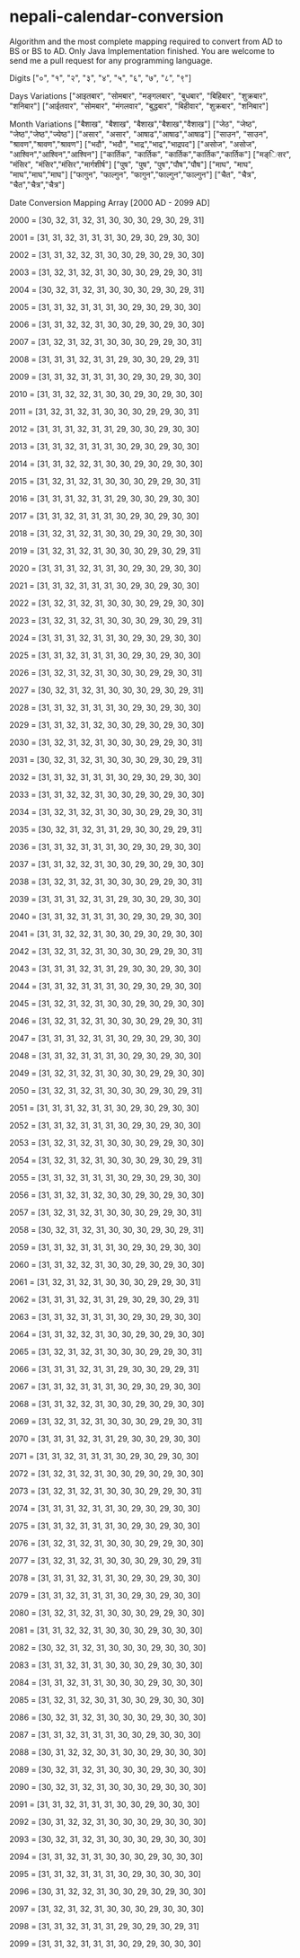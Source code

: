 # nepali-calendar-conversion
Algorithm and the most complete mapping required to convert from AD to BS or BS to AD.
Only Java Implementation finished. You are welcome to send me a pull request for any programming language.


Digits
["०", "१", "२", "३", "४", "५", "६", "७", "८", "९"]

Days Variations
["आइतबार", "सोमबार", "मङ्गलबार", "बुधबार", "बिहिबार", "शुक्रबार", "शनिबार"]
["आईतवार", "सोमबार", "मंगलवार", "बुद्धबार", "बिहीवार", "शुक्रबार", "शनिबार"]

Month Variations
["बैशाख", "बैशाख", "बैशाख","बैशाख","वैशाख"]
["जेठ", "जेष्ठ", "जेष्ठ","जेष्ठ","ज्येष्ठ"]
["असार", "असार", "आषाढ","आषाढ","आषाढ"]
["साउन", "साउन", "श्रावण","श्रावण","श्रावण"]
["भदौ", "भदौ", "भाद्र","भाद्र","भाद्रपद"]
["असोज", "असोज", "आश्विन","आश्विन","आश्विन"]
["कार्तिक", "कार्तिक", "कार्तिक","कार्तिक","कार्तिक"]
["मङ्िसर", "मंसिर", "मंसिर","मंसिर","मार्गशीर्ष"]
["पुष", "पुष", "पुष","पौष","पौष"]
["माघ", "माघ", "माघ","माघ","माघ"]
["फागुन", "फाल्गुन", "फागुन","फाल्गुन","फाल्गुन"]
["चैत", "चैत्र", "चैत","चैत्र","चैत्र"]

    
    
Date Conversion Mapping Array [2000 AD - 2099 AD]

2000 = [30, 32, 31, 32, 31, 30, 30, 30, 29, 30, 29, 31]

2001 = [31, 31, 32, 31, 31, 31, 30, 29, 30, 29, 30, 30]

2002 = [31, 31, 32, 32, 31, 30, 30, 29, 30, 29, 30, 30]

2003 = [31, 32, 31, 32, 31, 30, 30, 30, 29, 29, 30, 31]

2004 = [30, 32, 31, 32, 31, 30, 30, 30, 29, 30, 29, 31]

2005 = [31, 31, 32, 31, 31, 31, 30, 29, 30, 29, 30, 30]

2006 = [31, 31, 32, 32, 31, 30, 30, 29, 30, 29, 30, 30]

2007 = [31, 32, 31, 32, 31, 30, 30, 30, 29, 29, 30, 31]

2008 = [31, 31, 31, 32, 31, 31, 29, 30, 30, 29, 29, 31]

2009 = [31, 31, 32, 31, 31, 31, 30, 29, 30, 29, 30, 30]

2010 = [31, 31, 32, 32, 31, 30, 30, 29, 30, 29, 30, 30]

2011 = [31, 32, 31, 32, 31, 30, 30, 30, 29, 29, 30, 31]

2012 = [31, 31, 31, 32, 31, 31, 29, 30, 30, 29, 30, 30]

2013 = [31, 31, 32, 31, 31, 31, 30, 29, 30, 29, 30, 30]

2014 = [31, 31, 32, 32, 31, 30, 30, 29, 30, 29, 30, 30]

2015 = [31, 32, 31, 32, 31, 30, 30, 30, 29, 29, 30, 31]

2016 = [31, 31, 31, 32, 31, 31, 29, 30, 30, 29, 30, 30]

2017 = [31, 31, 32, 31, 31, 31, 30, 29, 30, 29, 30, 30]

2018 = [31, 32, 31, 32, 31, 30, 30, 29, 30, 29, 30, 30]

2019 = [31, 32, 31, 32, 31, 30, 30, 30, 29, 30, 29, 31]

2020 = [31, 31, 31, 32, 31, 31, 30, 29, 30, 29, 30, 30]

2021 = [31, 31, 32, 31, 31, 31, 30, 29, 30, 29, 30, 30]

2022 = [31, 32, 31, 32, 31, 30, 30, 30, 29, 29, 30, 30]

2023 = [31, 32, 31, 32, 31, 30, 30, 30, 29, 30, 29, 31]

2024 = [31, 31, 31, 32, 31, 31, 30, 29, 30, 29, 30, 30]

2025 = [31, 31, 32, 31, 31, 31, 30, 29, 30, 29, 30, 30]

2026 = [31, 32, 31, 32, 31, 30, 30, 30, 29, 29, 30, 31]

2027 = [30, 32, 31, 32, 31, 30, 30, 30, 29, 30, 29, 31]

2028 = [31, 31, 32, 31, 31, 31, 30, 29, 30, 29, 30, 30]

2029 = [31, 31, 32, 31, 32, 30, 30, 29, 30, 29, 30, 30]

2030 = [31, 32, 31, 32, 31, 30, 30, 30, 29, 29, 30, 31]

2031 = [30, 32, 31, 32, 31, 30, 30, 30, 29, 30, 29, 31]

2032 = [31, 31, 32, 31, 31, 31, 30, 29, 30, 29, 30, 30]

2033 = [31, 31, 32, 32, 31, 30, 30, 29, 30, 29, 30, 30]

2034 = [31, 32, 31, 32, 31, 30, 30, 30, 29, 29, 30, 31]

2035 = [30, 32, 31, 32, 31, 31, 29, 30, 30, 29, 29, 31]

2036 = [31, 31, 32, 31, 31, 31, 30, 29, 30, 29, 30, 30]

2037 = [31, 31, 32, 32, 31, 30, 30, 29, 30, 29, 30, 30]

2038 = [31, 32, 31, 32, 31, 30, 30, 30, 29, 29, 30, 31]

2039 = [31, 31, 31, 32, 31, 31, 29, 30, 30, 29, 30, 30]

2040 = [31, 31, 32, 31, 31, 31, 30, 29, 30, 29, 30, 30]

2041 = [31, 31, 32, 32, 31, 30, 30, 29, 30, 29, 30, 30]

2042 = [31, 32, 31, 32, 31, 30, 30, 30, 29, 29, 30, 31]

2043 = [31, 31, 31, 32, 31, 31, 29, 30, 30, 29, 30, 30]

2044 = [31, 31, 32, 31, 31, 31, 30, 29, 30, 29, 30, 30]

2045 = [31, 32, 31, 32, 31, 30, 30, 29, 30, 29, 30, 30]

2046 = [31, 32, 31, 32, 31, 30, 30, 30, 29, 29, 30, 31]

2047 = [31, 31, 31, 32, 31, 31, 30, 29, 30, 29, 30, 30]

2048 = [31, 31, 32, 31, 31, 31, 30, 29, 30, 29, 30, 30]

2049 = [31, 32, 31, 32, 31, 30, 30, 30, 29, 29, 30, 30]

2050 = [31, 32, 31, 32, 31, 30, 30, 30, 29, 30, 29, 31]

2051 = [31, 31, 31, 32, 31, 31, 30, 29, 30, 29, 30, 30]

2052 = [31, 31, 32, 31, 31, 31, 30, 29, 30, 29, 30, 30]

2053 = [31, 32, 31, 32, 31, 30, 30, 30, 29, 29, 30, 30]

2054 = [31, 32, 31, 32, 31, 30, 30, 30, 29, 30, 29, 31]

2055 = [31, 31, 32, 31, 31, 31, 30, 29, 30, 29, 30, 30]

2056 = [31, 31, 32, 31, 32, 30, 30, 29, 30, 29, 30, 30]

2057 = [31, 32, 31, 32, 31, 30, 30, 30, 29, 29, 30, 31]

2058 = [30, 32, 31, 32, 31, 30, 30, 30, 29, 30, 29, 31]

2059 = [31, 31, 32, 31, 31, 31, 30, 29, 30, 29, 30, 30]

2060 = [31, 31, 32, 32, 31, 30, 30, 29, 30, 29, 30, 30]

2061 = [31, 32, 31, 32, 31, 30, 30, 30, 29, 29, 30, 31]

2062 = [31, 31, 31, 32, 31, 31, 29, 30, 29, 30, 29, 31]

2063 = [31, 31, 32, 31, 31, 31, 30, 29, 30, 29, 30, 30]

2064 = [31, 31, 32, 32, 31, 30, 30, 29, 30, 29, 30, 30]

2065 = [31, 32, 31, 32, 31, 30, 30, 30, 29, 29, 30, 31]

2066 = [31, 31, 31, 32, 31, 31, 29, 30, 30, 29, 29, 31]

2067 = [31, 31, 32, 31, 31, 31, 30, 29, 30, 29, 30, 30]

2068 = [31, 31, 32, 32, 31, 30, 30, 29, 30, 29, 30, 30]

2069 = [31, 32, 31, 32, 31, 30, 30, 30, 29, 29, 30, 31]

2070 = [31, 31, 31, 32, 31, 31, 29, 30, 30, 29, 30, 30]

2071 = [31, 31, 32, 31, 31, 31, 30, 29, 30, 29, 30, 30]

2072 = [31, 32, 31, 32, 31, 30, 30, 29, 30, 29, 30, 30]

2073 = [31, 32, 31, 32, 31, 30, 30, 30, 29, 29, 30, 31]

2074 = [31, 31, 31, 32, 31, 31, 30, 29, 30, 29, 30, 30]

2075 = [31, 31, 32, 31, 31, 31, 30, 29, 30, 29, 30, 30]

2076 = [31, 32, 31, 32, 31, 30, 30, 30, 29, 29, 30, 30]

2077 = [31, 32, 31, 32, 31, 30, 30, 30, 29, 30, 29, 31]

2078 = [31, 31, 31, 32, 31, 31, 30, 29, 30, 29, 30, 30]

2079 = [31, 31, 32, 31, 31, 31, 30, 29, 30, 29, 30, 30]

2080 = [31, 32, 31, 32, 31, 30, 30, 30, 29, 29, 30, 30]

2081 = [31, 31, 32, 32, 31, 30, 30, 30, 29, 30, 30, 30]

2082 = [30, 32, 31, 32, 31, 30, 30, 30, 29, 30, 30, 30]

2083 = [31, 31, 32, 31, 31, 30, 30, 30, 29, 30, 30, 30]

2084 = [31, 31, 32, 31, 31, 30, 30, 30, 29, 30, 30, 30]

2085 = [31, 32, 31, 32, 30, 31, 30, 30, 29, 30, 30, 30]

2086 = [30, 32, 31, 32, 31, 30, 30, 30, 29, 30, 30, 30]

2087 = [31, 31, 32, 31, 31, 31, 30, 30, 29, 30, 30, 30]

2088 = [30, 31, 32, 32, 30, 31, 30, 30, 29, 30, 30, 30]

2089 = [30, 32, 31, 32, 31, 30, 30, 30, 29, 30, 30, 30]

2090 = [30, 32, 31, 32, 31, 30, 30, 30, 29, 30, 30, 30]

2091 = [31, 31, 32, 31, 31, 31, 30, 30, 29, 30, 30, 30]

2092 = [30, 31, 32, 32, 31, 30, 30, 30, 29, 30, 30, 30]

2093 = [30, 32, 31, 32, 31, 30, 30, 30, 29, 30, 30, 30]

2094 = [31, 31, 32, 31, 31, 30, 30, 30, 29, 30, 30, 30]

2095 = [31, 31, 32, 31, 31, 31, 30, 29, 30, 30, 30, 30]

2096 = [30, 31, 32, 32, 31, 30, 30, 29, 30, 29, 30, 30]

2097 = [31, 32, 31, 32, 31, 30, 30, 30, 29, 30, 30, 30]

2098 = [31, 31, 32, 31, 31, 31, 29, 30, 29, 30, 29, 31]

2099 = [31, 31, 32, 31, 31, 31, 30, 29, 29, 30, 30, 30]
